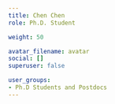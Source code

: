 ```yaml
---
title: Chen Chen
role: Ph.D. Student

weight: 50

avatar_filename: avatar
social: []
superuser: false

user_groups:
- Ph.D Students and Postdocs
---
```

